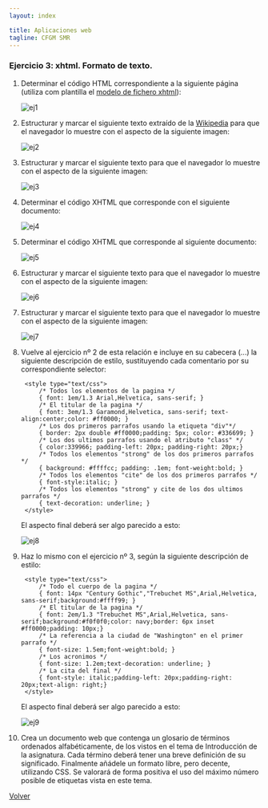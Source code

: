 ```yaml
---
layout: index

title: Aplicaciones web
tagline: CFGM SMR
---
```


### Ejercicio 3: xhtml. Formato de texto.

1. Determinar el código HTML correspondiente a la siguiente página (utiliza com plantilla el [modelo de fichero xhtml](http://dit.gonzalonazareno.org/~josedom/xhtml/modelo.txt)):
	
	![ej1](img/ej3_1.png)

2. Estructurar y marcar el siguiente texto extraído de la [Wikipedia](http://es.wikipedia.org/wiki/Exploracion_espacial) para que el navegador lo muestre con el aspecto de la siguiente imagen:

	![ej2](img/ej3_2.png)

3. Estructurar y marcar el siguiente texto para que el navegador lo muestre con el aspecto de la siguiente imagen:

	![ej3](img/ej3_3.png)

4. Determinar el código XHTML que corresponde con el siguiente documento:

	![ej4](img/ej3_4.png)
	
5. Determinar el código XHTML que corresponde al siguiente documento:

	![ej5](img/ej3_5.png)
	
6. Estructurar y marcar el siguiente texto para que el navegador lo muestre con el aspecto de la siguiente imagen:

	![ej6](img/ej3_6.png)

7. Estructurar y marcar el siguiente texto para que el navegador lo muestre con el aspecto de la siguiente imagen:

	![ej7](img/ej3_7.png)
	
8. Vuelve al ejercicio nº 2 de esta relación e incluye en su cabecera (<head>...</head>) la siguiente descripción de estilo, sustituyendo cada comentario por su correspondiente selector:

		<style type="text/css">
			/* Todos los elementos de la pagina */
			{ font: 1em/1.3 Arial,Helvetica, sans-serif; }
			/* El titular de la pagina */
			{ font: 3em/1.3 Garamond,Helvetica, sans-serif; text-align:center;color: #ff0000; }
			/* Los dos primeros parrafos usando la etiqueta "div"*/
			{ border: 2px double #ff0000;padding: 5px; color: #336699; }
			/* Los dos ultimos parrafos usando el atributo "class" */
			{ color:339966; padding-left: 20px; padding-right: 20px;}
			/* Todos los elementos "strong" de los dos primeros parrafos */
			{ background: #ffffcc; padding: .1em; font-weight:bold; }
			/* Todos los elementos "cite" de los dos primeros parrafos */
			{ font-style:italic; }
			/* Todos los elementos "strong" y cite de los dos ultimos parrafos */
			{ text-decoration: underline; }
		</style>

	El aspecto final deberá ser algo parecido a esto:

	![ej8](img/ej3_8.png)
	
9. Haz lo mismo con el ejercicio nº 3, según la siguiente descripción de estilo:

		<style type="text/css">
			/* Todo el cuerpo de la pagina */
			{ font: 14px "Century Gothic","Trebuchet MS",Arial,Helvetica, sans-serif;background:#ffff99; }
			/* El titular de la pagina */
			{ font: 2em/1.3 "Trebuchet MS",Arial,Helvetica, sans-serif;background:#f0f0f0;color: navy;border: 6px inset #ff0000;padding: 10px;}
			/* La referencia a la ciudad de "Washington" en el primer parrafo */
			{ font-size: 1.5em;font-weight:bold; }
			/* Los acronimos */
			{ font-size: 1.2em;text-decoration: underline; }
			/* La cita del final */
			{ font-style: italic;padding-left: 20px;padding-right: 20px;text-align: right;}
		</style>

	El aspecto final deberá ser algo parecido a esto:

	![ej9](img/ej3_9.png)


10.  Crea un documento web que contenga un glosario de términos ordenados alfabéticamente, de los vistos en el tema de Introducción de la asignatura. Cada término deberá tener una breve definición de su significado. Finalmente añádele un formato libre, pero decente, utilizando CSS. Se valorará de forma positiva el uso del máximo número posible de etiquetas vista en este tema.

[Volver](index)
